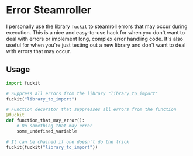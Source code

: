 # Error Steamroller
I personally use the library `fuckit` to steamroll errors that may occur during execution. This is a nice and easy-to-use hack for when you don't want to deal with errors or implement long, complex error handling code. It's also useful for when you're just testing out a new library and don't want to deal with errors that may occur.

## Usage
```python
import fuckit

# Suppress all errors from the library "library_to_import"
fuckit("library_to_import")

# Function decorator that suppresses all errors from the function
@fuckit
def function_that_may_error():
    # Do something that may error
    some_undefined_variable

# It can be chained if one doesn't do the trick
fuckit(fuckit("library_to_import"))
```